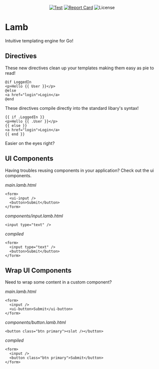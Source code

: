 <div align="center">


[![Test](https://github.com/goat-framework/lamb/actions/workflows/go.yml/badge.svg)](https://github.com/goat-framework/lamb/actions)
[![Report Card](https://goreportcard.com/badge/github.com/goat-framework/lamb)](https://goreportcard.com/report/github.com/goat-framework/lamb)
![License](https://img.shields.io/github/license/goat-framework/lamb)


</div>

# Lamb

Intuitive templating engine for Go!

## Directives

These new directives clean up your templates making them easy as pie to read!

```<h1>Title</h1>
@if LoggedIn
<p>Hello {{ User }}</p>
@else
<a href="login">Login</a>
@end
```

These directives compile directly into the standard libary's syntax!

```<h1>Title</h1>
{{ if .LoggedIn }}
<p>Hello {{ .User }}</p>
{{ else }}
<a href="login">Login</a>
{{ end }}
```

Easier on the eyes right?

## UI Components

Having troubles reusing components in your application?
Check out the ui components.

_main.lamb.html_
```
<form>
  <ui-input />
  <button>Submit</button>
</form>
```

_components/input.lamb.html_
```
<input type="text" />
```

_compiled_
```
<form>
  <input type="text" />
  <button>Submit</button>
</form>
```

## Wrap UI Components

Need to wrap some content in a custom component?

_main.lamb.html_
```
<form>
  <input />
  <ui-button>Submit</ui-button>
</form>
```

_components/button.lamb.html_
```
<button class="btn primary"><slot /></button>
```

_compiled_
```
<form>
  <input />
  <button class="btn primary">Submit</button>
</form>
```
